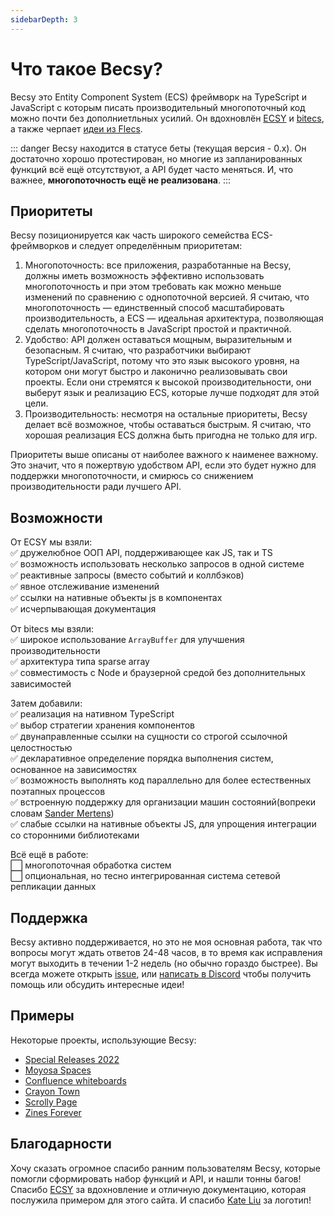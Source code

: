 ```yaml
---
sidebarDepth: 3
---
```


# Что такое Becsy?

Becsy это Entity Component System (ECS) фреймворк на TypeScript и JavaScript с которым писать производительный многопоточный код можно почти без дополниетльных усилий. Он вдохновлён [ECSY](https://github.com/ecsyjs/ecsy) и [bitecs](https://github.com/NateTheGreatt/bitECS), а также черпает [идеи из Flecs](https://ajmmertens.medium.com/why-vanilla-ecs-is-not-enough-d7ed4e3bebe5).


::: danger
Becsy находится в статусе беты (текущая версия - 0.x). Он достаточно хорошо протестирован, но многие из запланированных функций всё ещё отсутствуют, a API будет часто меняться. И, что важнее, **многопоточность ещё не реализована**.
:::

## Приоритеты

Becsy позиционируется как часть широкого семейства ECS-фреймворков и следует определённым приоритетам:
1. Многопоточность: все приложения, разработанные на Becsy, должны иметь возможность эффективно использовать многопоточность и при этом требовать как можно меньше изменений по сравнению с однопоточной версией. Я считаю, что многопоточность — единственный способ масштабировать производительность, а ECS — идеальная архитектура, позволяющая сделать многопоточность в JavaScript простой и практичной.
2. Удобство: API должен оставаться мощным, выразительным и безопасным. Я считаю, что разработчики выбирают TypeScript/JavaScript, потому что это язык высокого уровня, на котором они могут быстро и лаконично реализовывать свои проекты. Если они стремятся к высокой производительности, они выберут язык и реализацию ECS, которые лучше подходят для этой цели.
3. Производительность: несмотря на остальные приоритеты, Becsy делает всё возможное, чтобы оставаться быстрым. Я считаю, что хорошая реализация ECS должна быть пригодна не только для игр.

Приоритеты выше описаны от наиболее важного к наименее важному. Это значит, что я пожертвую удобством API, если это будет нужно для поддержки многопоточности, и смирюсь со снижением производительности ради лучшего API.

## Возможности

От ECSY мы взяли:<br>
:white_check_mark: дружелюбное ООП API, поддерживающее как JS, так и TS<br>
:white_check_mark: возможность использовать несколько запросов в одной системе<br>
:white_check_mark: реактивные запросы (вместо событий и коллбэков)<br>
:white_check_mark: явное отслеживание изменений<br>
:white_check_mark: ссылки на нативные объекты js в компонентах<br>
:white_check_mark: исчерпывающая документация<br>

От bitecs мы взяли:<br>
:white_check_mark: широкое использование `ArrayBuffer` для улучшения производительности<br>
:white_check_mark: архитектура типа sparse array<br>
:white_check_mark: совместимость с Node и браузерной средой без дополнительных зависимостей<br>

Затем добавили:<br>
:white_check_mark: реализация на нативном TypeScript<br>
:white_check_mark: выбор стратегии хранения компонентов<br>
:white_check_mark: двунаправленные ссылки на сущности со строгой ссылочной целостностью<br>
:white_check_mark: декларативное определение порядка выполнения систем, основанное на зависимостях<br>
:white_check_mark: возможность выполнять код параллельно для более естественных поэтапных процессов<br>
:white_check_mark: встроенную поддержку для организации машин состояний(вопреки словам [Sander Mertens](https://ajmmertens.medium.com/why-storing-state-machines-in-ecs-is-a-bad-idea-742de7a18e59))<br>
:white_check_mark: слабые ссылки на нативные объекты JS, для упрощения интеграции со сторонними библиотеками<br>

Всё ещё в работе:<br>
:white_large_square: многопоточная обработка систем<br>
:white_large_square: опциональная, но тесно интегрированная система сетевой репликации данных<br>

## Поддержка

Becsy активно поддерживается, но это не моя основная работа, так что вопросы могут ждать ответов 24-48 часов, в то время как исправления могут выходить в течении 1-2 недель (но обычно гораздо быстрее). Вы всегда можете открыть [issue](https://github.com/lastolivegames/becsy/issues), или [написать в Discord](https://discord.gg/X72ct6hZSr) чтобы получить помощь или обсудить интересные идеи!

## Примеры

Некоторые проекты, использующие Becsy:
- [Special Releases 2022](https://www.special-releases.com/)
- [Moyosa Spaces](https://moyosaspaces.com/)
- [Confluence whiteboards](https://www.atlassian.com/software/confluence/whiteboards)
- [Crayon Town](https://crayon.town/)
- [Scrolly Page](https://scrolly.page/)
- [Zines Forever](https://zinesforever.com/)

## Благодарности

Хочу сказать огромное спасибо ранним пользователям Becsy, которые помогли сформировать набор функций и API, и нашли тонны багов! Спасибо [ECSY](https://github.com/ecsyjs/ecsy) за вдохновление и отличную документацию, которая послужила примером для этого сайта. И спасибо [Kate Liu](https://www.instagram.com/lemonikate/) за логотип!
